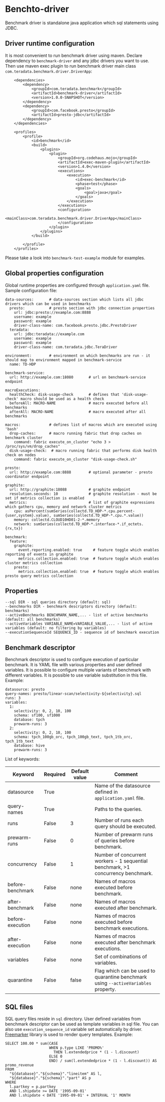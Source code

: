 # Benchto-driver

Benchmark driver is standalone java application which sql statements using JDBC.

## Driver runtime configuration

It is most convenient to run benchmark driver using maven. Declare dependency to `benchmark-driver` and any
jdbc drivers you want to use. Then use maven exec plugin to run benchmark driver main class 
`com.teradata.benchmark.driver.DriverApp`:

```
    <dependencies>
        <dependency>
            <groupId>com.teradata.benchmark</groupId>
            <artifactId>benchmark-driver</artifactId>
            <version>1.0.0-SNAPSHOT</version>
        </dependency>
        <dependency>
            <groupId>com.facebook.presto</groupId>
            <artifactId>presto-jdbc</artifactId>
        </dependency>
    </dependencies>

    <profiles>
        <profile>
            <id>benchmark</id>
            <build>
                <plugins>
                    <plugin>
                        <groupId>org.codehaus.mojo</groupId>
                        <artifactId>exec-maven-plugin</artifactId>
                        <version>1.4.0</version>
                        <executions>
                            <execution>
                                <id>exec-benchmark</id>
                                <phase>test</phase>
                                <goals>
                                    <goal>java</goal>
                                </goals>
                            </execution>
                        </executions>
                        <configuration>
                            <mainClass>com.teradata.benchmark.driver.DriverApp</mainClass>
                        </configuration>
                    </plugin>
                </plugins>
            </build>

        </profile>
    </profiles>
```

Please take a look into `benchmark-test-example` module for examples.

## Global properties configuration

Global runtime properties are configured through `application.yaml` file. Sample configuration file:

```
data-sources:       # data-sources section which lists all jdbc drivers which can be used in benchmarks
  presto:           # presto section with jdbc connection properties
    url: jdbc:presto://example.com:8888
    username: example
    password: example
    driver-class-name: com.facebook.presto.jdbc.PrestoDriver
  teradata:
    url: jdbc:teradata://example.com
    username: example
    password: example
    driver-class-name: com.teradata.jdbc.TeraDriver

environment:        # environment on which benchmarks are run - it should map to environment mapped in benchmark-service
  name: TD-HDP

benchmark-service:
  url: http://example.com:18080       # url on benchmark-service endpoint

macroExecutions:
  healthCheck: disk-usage-check       # defines that 'disk-usage-check' macro should be used as a health check
  beforeAll: MACRO-NAME               # macro executed before all benchmarks
  afterAll: MACRO-NAME                # macro executed after all benchmarks

macros:             # defines list of macros which are executed using 'bash'
  drop-caches:      # macro running fabric that drop caches on benchmark cluster
    command: fabric execute_on_cluster "echo 3 > /proc/sys/vm/drop_caches"
  disk-usage-check:  # macro running fabric that performs disk health check on nodes
    command: fabric execute_on_cluster "disk-usage-check.sh"

presto:
  url: http://example.com:8888        # optional parameter - presto coordinator endpoint

graphite:
  url: http://graphite:18088          # graphite endpoint
  resolution.seconds: 10              # graphite resolution - must be set if metrics collection is enabled
  metrics:                            # list of graphite expressions which gathers cpu, memory and network cluster metrics
    cpu: asPercent(sumSeries(collectd.TD_HDP-*.cpu.percent-{user,system}.value), sumSeries(collectd.TD_HDP-*.cpu.*.value))
    memory: collectd.CLOUD10HD01-2-*.memory
    network: sumSeries(collectd.TD_HDP-*.interface-*.if_octets.{rx,tx})

benchmark:
  feature:
    graphite:
      event.reporting.enabled: true     # feature toggle which enables reporting of events in graphite
      metrics.collection.enabled: true  # feature toggle which enables cluster metrics collection
    presto:
      metrics.collection.enabled: true  # feature toggle which enables presto query metrics collection
```

## Properties

```
--sql DIR - sql queries directory (default: sql)
--benchmarks DIR - benchmark descriptors directory (default: benchmarks)
--activeBenchmarks BENCHMARK_NAME,... - list of active benchmarks (default: all benchmarks)
--activeVariables VARIABLE_NAME=VARIABLE_VALUE,... - list of active variables (default: no filtering by variables)
--executionSequenceId SEQUENCE_ID - sequence id of benchmark execution
```

## Benchmark descriptor

Benchmark descriptor is used to configure execution of particular benchmark. It is YAML file with various
properties and user defined variables. It is possible to configure multiple variants of benchmark with
different variables. It is possible to use variable substitution in this file. Example:

```
datasource: presto
query-names: presto/linear-scan/selectivity-${selectivity}.sql
runs: 3
variables:
  1:
    selectivity: 0, 2, 10, 100
    schema: sf100, sf1000
    database: tpch
    prewarm-runs: 3
  2:
    selectivity: 0, 2, 10, 100
    schema: tpch_100gb_orc, tpch_100gb_text, tpch_1tb_orc, tpch_1tb_text
    database: hive
    prewarm-runs: 3
```

List of keywords:

| Keyword | Required | Default value | Comment |
|---|---|---|---|
| datasource       | True  |       | Name of the datasource defined in `application.yaml` file.                         |
| query-names      | True  |       | Paths to the queries.                                                              |
| runs             | False | 3     | Number of runs each query should be executed.                                      |
| prewarm-runs     | False | 0     | Number of prewarm runs of queries before benchmark.                                |
| concurrency      | False | 1     | Number of concurrent workers - 1 sequential benchmark, >1 concurrency benchmark.   |
| before-benchmark | False | none  | Names of macros executed before benchmark.                                         |
| after-benchmark  | False | none  | Names of macros executed after benchmark.                                          |
| before-execution | False | none  | Names of macros executed before benchmark executions.                              |
| after-execution  | False | none  | Names of macros executed after benchmark executions.                               |
| variables        | False | none  | Set of combinations of variables.                                                  |
| quarantine       | False | false | Flag which can be used to quarantine benchmark using `--activeVariables` property. |

## SQL files

SQL query files reside in `sql` directory. User defined variables from benchmark descriptor can be used as template
variables in sql file. You can also use `execution_sequence_id` variable set automatically by driver. [Freemarker](http://freemarker.org/)
library is used to render query templates. Example:

```
SELECT 100.00 * sum(CASE
                    WHEN p.type LIKE 'PROMO%'
                      THEN l.extendedprice * (1 - l.discount)
                    ELSE 0
                    END) / sum(l.extendedprice * (1 - l.discount)) AS promo_revenue
FROM
  "${database}"."${schema}"."lineitem" AS l,
  "${database}"."${schema}"."part" AS p
WHERE
  l.partkey = p.partkey
  AND l.shipdate >= DATE '1995-09-01'
  AND l.shipdate < DATE '1995-09-01' + INTERVAL '1' MONTH
```
